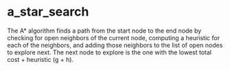 # a_star_search
The A* algorithm finds a path from the start node to the end node by checking for open neighbors of the current node, computing a heuristic for each of the neighbors, and adding those neighbors to the list of open nodes to explore next. The next node to explore is the one with the lowest total cost + heuristic (g + h).
